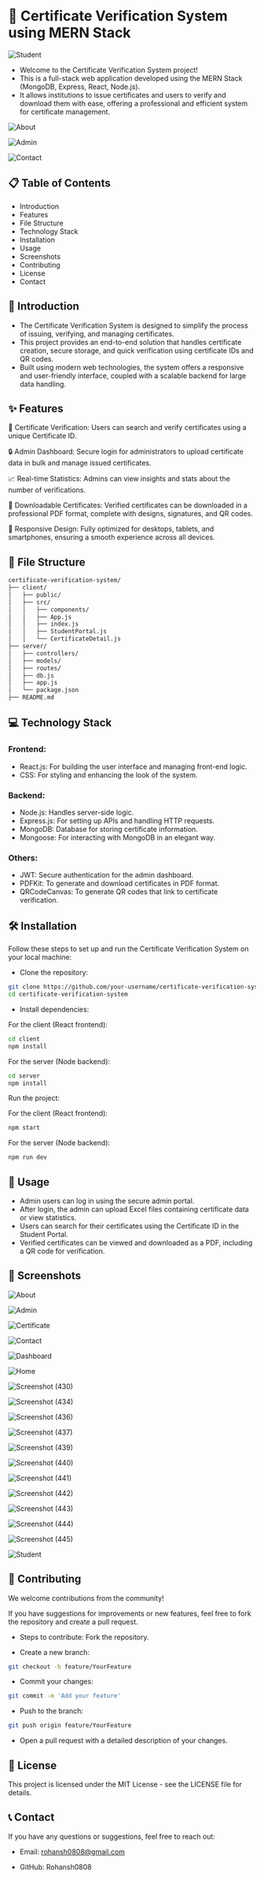 # 📄 Certificate Verification System using MERN Stack

![Student](https://github.com/user-attachments/assets/13511525-d14a-45f4-b7c2-d228bbb9e945)

- Welcome to the Certificate Verification System project!
- This is a full-stack web application developed using the MERN Stack (MongoDB, Express, React, Node.js).
- It allows institutions to issue certificates and users to verify and download them with ease, offering a professional and efficient system for certificate management.

![About](https://github.com/user-attachments/assets/d7ae7ac1-276d-4d4a-8dcf-4c7999ae3d1a)

![Admin](https://github.com/user-attachments/assets/e171f13c-ae95-4909-aa31-d458ac43f188)

![Contact](https://github.com/user-attachments/assets/f9fb3211-c24a-4cfe-bfe7-d927a7954ae2)



## 📋 Table of Contents
- Introduction
- Features
- File Structure
- Technology Stack
- Installation
- Usage
- Screenshots
- Contributing
- License
- Contact

## 📘 Introduction
- The Certificate Verification System is designed to simplify the process of issuing, verifying, and managing certificates.
- This project provides an end-to-end solution that handles certificate creation, secure storage, and quick verification using certificate IDs and QR codes.
- Built using modern web technologies, the system offers a responsive and user-friendly interface, coupled with a scalable backend for large data handling.

## ✨ Features
📜 Certificate Verification: Users can search and verify certificates using a unique Certificate ID.

🔒 Admin Dashboard: Secure login for administrators to upload certificate data in bulk and manage issued certificates.

📈 Real-time Statistics: Admins can view insights and stats about the number of verifications.

📄 Downloadable Certificates: Verified certificates can be downloaded in a professional PDF format, complete with designs, signatures, and QR codes.

📱 Responsive Design: Fully optimized for desktops, tablets, and smartphones, ensuring a smooth experience across all devices.

## 📁 File Structure

```bash
certificate-verification-system/
├── client/
│   ├── public/
│   ├── src/
│   │   ├── components/
│   │   ├── App.js
│   │   ├── index.js
│   │   ├── StudentPortal.js
│   │   └── CertificateDetail.js
├── server/
│   ├── controllers/
│   ├── models/
│   ├── routes/
│   ├── db.js
│   ├── app.js
│   └── package.json
├── README.md
```

## 💻 Technology Stack

### Frontend:
- React.js: For building the user interface and managing front-end logic.
- CSS: For styling and enhancing the look of the system.

### Backend:
- Node.js: Handles server-side logic.
- Express.js: For setting up APIs and handling HTTP requests.
- MongoDB: Database for storing certificate information.
- Mongoose: For interacting with MongoDB in an elegant way.

### Others:
- JWT: Secure authentication for the admin dashboard.
- PDFKit: To generate and download certificates in PDF format.
- QRCodeCanvas: To generate QR codes that link to certificate verification.

## 🛠 Installation

Follow these steps to set up and run the Certificate Verification System on your local machine:

- Clone the repository:

```bash
git clone https://github.com/your-username/certificate-verification-system.git
cd certificate-verification-system
```

- Install dependencies:

For the client (React frontend):

```bash
cd client
npm install
```

For the server (Node backend):

```bash
cd server
npm install
```

Run the project:

For the client (React frontend):

```bash
npm start
```

For the server (Node backend):

```bash
npm run dev
```

## 🚀 Usage
- Admin users can log in using the secure admin portal.
- After login, the admin can upload Excel files containing certificate data or view statistics.
- Users can search for their certificates using the Certificate ID in the Student Portal.
- Verified certificates can be viewed and downloaded as a PDF, including a QR code for verification.


## 📸 Screenshots

![About](https://github.com/user-attachments/assets/d7ae7ac1-276d-4d4a-8dcf-4c7999ae3d1a)

![Admin](https://github.com/user-attachments/assets/e171f13c-ae95-4909-aa31-d458ac43f188)

![Certificate](https://github.com/user-attachments/assets/a8be378a-9110-4ed7-b504-a2e11ecf3fc3)

![Contact](https://github.com/user-attachments/assets/f9fb3211-c24a-4cfe-bfe7-d927a7954ae2)

![Dashboard](https://github.com/user-attachments/assets/b22128f6-ac22-42a3-8401-bb2c7764647a)

![Home](https://github.com/user-attachments/assets/c0e1c03a-c6e2-4db2-bfb0-67f54af9f015)

![Screenshot (430)](https://github.com/user-attachments/assets/7984aadb-8812-45e5-9261-b923647e7992)

![Screenshot (434)](https://github.com/user-attachments/assets/08d4c50d-7c04-4791-8477-6b4f690d465c)

![Screenshot (436)](https://github.com/user-attachments/assets/09bbeb99-de2e-46ba-bc49-9e27b4bb1393)

![Screenshot (437)](https://github.com/user-attachments/assets/fa003222-13de-4d93-8de2-44a7b666442a)

![Screenshot (439)](https://github.com/user-attachments/assets/b3948d0e-84ae-4b07-af6e-d12fca33863d)

![Screenshot (440)](https://github.com/user-attachments/assets/53c7d25a-4530-4282-af19-b59df87ad43a)

![Screenshot (441)](https://github.com/user-attachments/assets/c5a7ffd2-f63b-4f7b-8d07-d17f6122bf48)

![Screenshot (442)](https://github.com/user-attachments/assets/0b5e38a6-380f-400f-bd42-facd1bf73d74)

![Screenshot (443)](https://github.com/user-attachments/assets/5a068bdb-97f5-45be-8bb4-0acb0791ed6a)

![Screenshot (444)](https://github.com/user-attachments/assets/7eaee1ef-d535-4906-be3b-f75e769b2b4c)

![Screenshot (445)](https://github.com/user-attachments/assets/0eccc983-4411-4b5e-8453-6f224884efa2)

![Student](https://github.com/user-attachments/assets/13511525-d14a-45f4-b7c2-d228bbb9e945)



## 🤝 Contributing

We welcome contributions from the community!

If you have suggestions for improvements or new features, feel free to fork the repository and create a pull request.

- Steps to contribute:
Fork the repository.

- Create a new branch:
```bash
git checkout -b feature/YourFeature
```

- Commit your changes:

```bash
git commit -m 'Add your feature'
```

- Push to the branch:
```bash
git push origin feature/YourFeature
```

- Open a pull request with a detailed description of your changes.

## 📄 License
This project is licensed under the MIT License - see the LICENSE file for details.

## 📞 Contact

If you have any questions or suggestions, feel free to reach out:

- Email: rohansh0808@gmail.com

- GitHub: Rohansh0808
